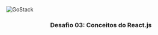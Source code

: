 <img alt="GoStack" src="https://storage.googleapis.com/golden-wind/bootcamp-gostack/header-desafios-new.png">

<h3 align="center"> Desafio 03: Conceitos do React.js </h3>

